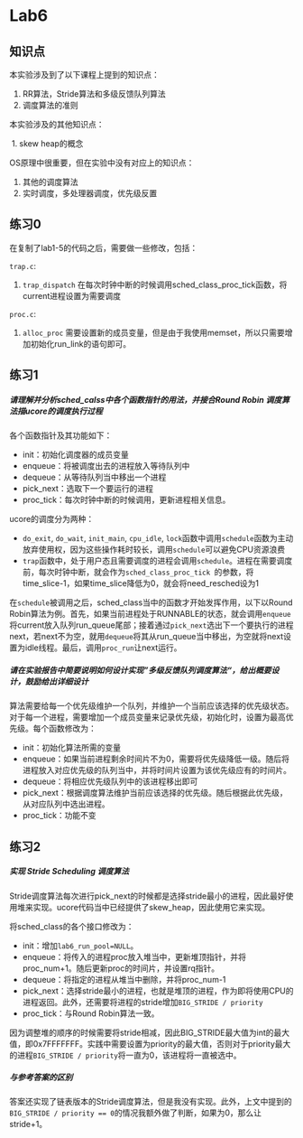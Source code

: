 # Lab6

## 知识点

本实验涉及到了以下课程上提到的知识点：

1. RR算法，Stride算法和多级反馈队列算法
2. 调度算法的准则

本实验涉及的其他知识点：

​  1. skew heap的概念

OS原理中很重要，但在实验中没有对应上的知识点：

1. 其他的调度算法
2. 实时调度，多处理器调度，优先级反置

## 练习0

在复制了lab1-5的代码之后，需要做一些修改，包括：

`trap.c`:

1. `trap_dispatch` 在每次时钟中断的时候调用sched_class_proc_tick函数，将current进程设置为需要调度

`proc.c`:

1. `alloc_proc` 需要设置新的成员变量，但是由于我使用memset，所以只需要增加初始化run_link的语句即可。

## 练习1

##### 请理解并分析sched_calss中各个函数指针的用法，并接合Round Robin 调度算法描ucore的调度执行过程

各个函数指针及其功能如下：

- init：初始化调度器的成员变量
- enqueue：将被调度出去的进程放入等待队列中
- dequeue：从等待队列当中移出一个进程
- pick_next：选取下一个要运行的进程
- proc_tick：每次时钟中断的时候调用，更新进程相关信息。

ucore的调度分为两种：

- `do_exit`, `do_wait`, `init_main`, `cpu_idle`, `lock`函数中调用`schedule`函数为主动放弃使用权，因为这些操作耗时较长，调用`schedule`可以避免CPU资源浪费
- `trap`函数中，处于用户态且需要调度的进程会调用`schedule`。进程在需要调度前，每次时钟中断，就会作为`sched_class_proc_tick `的参数，将time_slice-1，如果time_slice降低为0，就会将need_resched设为1

在`schedule`被调用之后，sched_class当中的函数才开始发挥作用，以下以Round Robin算法为例。首先，如果当前进程处于RUNNABLE的状态，就会调用`enqueue`将current放入队列run_queue尾部；接着通过`pick_next`选出下一个要执行的进程next，若next不为空，就用`dequeue`将其从run_queue当中移出，为空就将next设置为idle线程。最后，调用`proc_run`让next运行。

##### 请在实验报告中简要说明如何设计实现”多级反馈队列调度算法“，给出概要设计，鼓励给出详细设计

算法需要给每一个优先级维护一个队列，并维护一个当前应该选择的优先级状态。对于每一个进程，需要增加一个成员变量来记录优先级，初始化时，设置为最高优先级。每个函数修改为：

- init：初始化算法所需的变量
- enqueue：如果当前进程剩余时间片不为0，需要将优先级降低一级。随后将进程放入对应优先级的队列当中，并将时间片设置为该优先级应有的时间片。
- dequeue：将相应优先级队列中的该进程移出即可
- pick_next：根据调度算法维护当前应该选择的优先级。随后根据此优先级，从对应队列中选出进程。
- proc_tick：功能不变

## 练习2

##### 实现 Stride Scheduling 调度算法

Stride调度算法每次进行pick_next的时候都是选择stride最小的进程，因此最好使用堆来实现。ucore代码当中已经提供了skew_heap，因此使用它来实现。

将sched_class的各个接口修改为：

- init：增加`lab6_run_pool=NULL`。
- enqueue：将传入的进程proc放入堆当中，更新堆顶指针，并将proc_num+1。随后更新proc的时间片，并设置rq指针。
- dequeue：将指定的进程从堆当中删除，并将proc_num-1
- pick_next：选择stride最小的进程，也就是堆顶的进程，作为即将使用CPU的进程返回。此外，还需要将进程的stride增加`BIG_STRIDE / priority`
- proc_tick：与Round Robin算法一致。

因为调整堆的顺序的时候需要将stride相减，因此BIG_STRIDE最大值为int的最大值，即0x7FFFFFFF。实践中需要设置为priority的最大值，否则对于priority最大的进程`BIG_STRIDE / priority`将一直为0，该进程将一直被选中。

##### 与参考答案的区别

答案还实现了链表版本的Stride调度算法，但是我没有实现。此外，上文中提到的`BIG_STRIDE / priority == 0`的情况我额外做了判断，如果为0，那么让stride+1。





